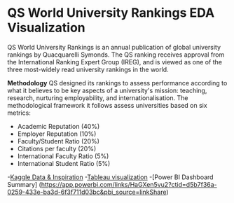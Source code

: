 # QS World University Rankings EDA Visualization
QS World University Rankings is an annual publication of global university rankings by Quacquarelli Symonds. The QS ranking receives approval from the International Ranking Expert Group (IREG), and is viewed as one of the three most-widely read university rankings in the world.

**Methodology** 
QS designed its rankings to assess performance according to what it believes to be key aspects of a university's mission: teaching, research, nurturing employability, and internationalisation. The methodological framework it follows assess universities based on six metrics:
- Academic Reputation (40%)
- Employer Reputation (10%)
- Faculty/Student Ratio (20%)
- Citations per faculty (20%)
- International Faculty Ratio (5%)
- International Student Ratio (5%)


-[Kaggle Data & Inspiration](https://www.kaggle.com/datasets/padhmam/qs-world-university-rankings-2017-2022)
-[Tableau visualization](https://public.tableau.com/app/profile/keshav.dewan3649/viz/QSWorldUniversityRankings_16596090430810/QSWorldUniversityRanking)
-[Power BI Dashboard Summary] (https://app.powerbi.com/links/HaGXen5vu2?ctid=d5b7f36a-0259-433e-ba3d-6f3f711d03bc&pbi_source=linkShare)
